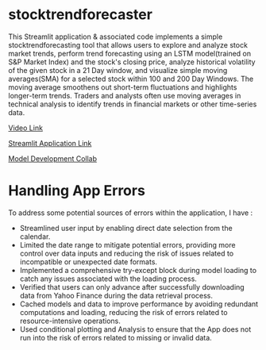 # stocktrendforecaster
This Streamlit application & associated code implements a simple stocktrendforecasting tool that allows users to explore and analyze stock market trends, perform trend forecasting using an LSTM model(trained on S&P Market Index) and the stock's closing price, analyze historical volatility of the given stock in a 21 Day window, and visualize simple moving averages(SMA) for a selected stock within 100 and 200 Day Windows. The moving average smoothens out short-term fluctuations and highlights longer-term trends. Traders and analysts often use moving averages in technical analysis to identify trends in financial markets or other time-series data.

[Video Link](https://drive.google.com/file/d/10yVcKtYzL2eAmvdZB_Py9RnJH5byRDwp/view?usp=sharing)  <br /> 

[Streamlit Application Link](https://stocktrendforecastery.streamlit.app/)  <br /> 

[Model Development Collab](https://colab.research.google.com/drive/15SxY-8mcUolcxDaMdQmcssatn0m2Ted0#scrollTo=D-bvST_r5PMu)   <br /> 

# Handling App Errors
To address some potential sources of errors within the application, I have :

- Streamlined user input by enabling direct date selection from the calendar.
- Limited the date range to mitigate potential errors, providing more control over data inputs and reducing the risk of issues related to incompatible or unexpected date formats.
- Implemented a comprehensive try-except block during model loading to catch any issues associated with the loading process.
- Verified that users can only advance after successfully downloading data from Yahoo Finance during the data retrieval process.
- Cached models and data to improve performance by avoiding redundant computations and loading, reducing the risk of errors related to resource-intensive operations.
- Used conditional plotting and Analysis to ensure that the App does not run into the risk of errors related to missing or invalid data.
   
